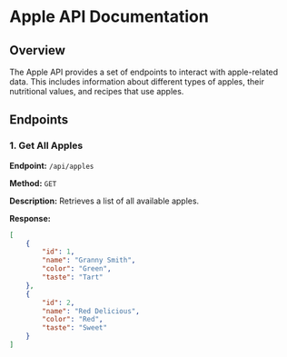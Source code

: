 # Apple API Documentation

## Overview

The Apple API provides a set of endpoints to interact with apple-related data. This includes information about different types of apples, their nutritional values, and recipes that use apples.

## Endpoints

### 1. Get All Apples

**Endpoint:** `/api/apples`

**Method:** `GET`

**Description:** Retrieves a list of all available apples.

**Response:**

```json
[
    {
        "id": 1,
        "name": "Granny Smith",
        "color": "Green",
        "taste": "Tart"
    },
    {
        "id": 2,
        "name": "Red Delicious",
        "color": "Red",
        "taste": "Sweet"
    }
]
```
